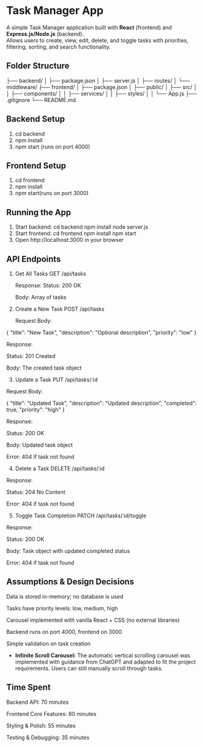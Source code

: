 # Task Manager App

A simple Task Manager application built with **React** (frontend) and **Express.js/Node.js** (backend).  
Allows users to create, view, edit, delete, and toggle tasks with priorities, filtering, sorting, and search functionality.

## Folder Structure
├── backend/
│ ├── package.json
│ ├── server.js
│ ├── routes/
│ └── middleware/
├── frontend/
│ ├── package.json
│ ├── public/
│ ├── src/
│ │ ├── components/
│ │ ├── services/
│ │ ├── styles/
│ │ └── App.js
├── .gitignore
└── README.md

## Backend Setup
1. cd backend
2. npm install
3. npm start (runs on port 4000)

## Frontend Setup
1. cd frontend
2. npm install
3. npm start(runs on port 3000)

## Running the App
1. Start backend:
   cd backend
   npm install
   node server.js
2. Start frontend:
   cd frontend
   npm install
   npm start
3. Open http://localhost:3000 in your browser

## API Endpoints
1. Get All Tasks
   GET /api/tasks

    Response:
    Status: 200 OK

    Body: Array of tasks

2. Create a New Task
   POST /api/tasks


   Request Body:

{
  "title": "New Task",
  "description": "Optional description",
  "priority": "low"
}


Response:

Status: 201 Created

Body: The created task object

3. Update a Task
PUT /api/tasks/:id


Request Body:

{
  "title": "Updated Task",
  "description": "Updated description",
  "completed": true,
  "priority": "high"
}


Response:

Status: 200 OK

Body: Updated task object

Error: 404 if task not found

4. Delete a Task
DELETE /api/tasks/:id


Response:

Status: 204 No Content

Error: 404 if task not found

5. Toggle Task Completion
PATCH /api/tasks/:id/toggle


Response:

Status: 200 OK

Body: Task object with updated completed status

Error: 404 if task not found

## Assumptions & Design Decisions
Data is stored in-memory; no database is used

Tasks have priority levels: low, medium, high

Carousel implemented with vanilla React + CSS (no external libraries)

Backend runs on port 4000, frontend on 3000

Simple validation on task creation

- **Infinite Scroll Carousel:** The automatic vertical scrolling carousel was implemented with guidance from ChatGPT and adapted to fit the project requirements. Users can still manually scroll through tasks.  

## Time Spent
Backend API: 70 minutes

Frontend Core Features: 80 minutes

Styling & Polish: 55 minutes

Testing & Debugging: 35 minutes


